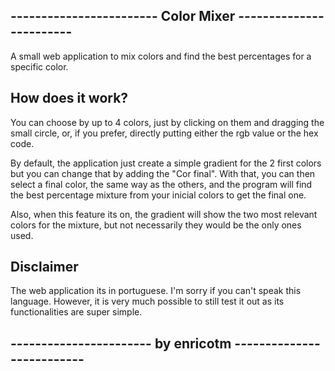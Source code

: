 ------------------------ Color Mixer ------------------------
---
A small web application to mix colors and find the best percentages for a specific color.

How does it work?
---
You can choose by up to 4 colors, just by clicking on them and dragging the small circle, or, if you prefer, directly putting either the rgb value or the hex code.

By default, the application just create a simple gradient for the 2 first colors but you can change that by adding the "Cor final". With that, you can then select a final color, the same way as the others, and the program will find the best percentage mixture from your inicial colors to get the final one.

Also, when this feature its on, the gradient will show the two most relevant colors for the mixture, but not necessarily they would be the only ones used.

Disclaimer
---
The web application its in portuguese. I'm sorry if you can't speak this language. However, it is very much possible to still test it out as its functionalities are super simple.

----------------------- by enricotm --------------------------
---
